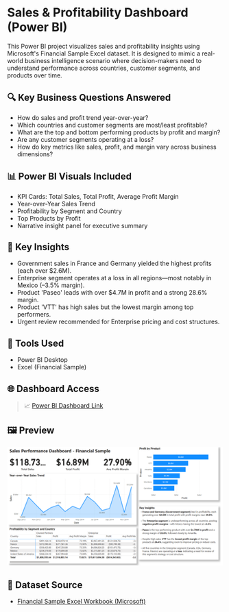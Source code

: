 # Sales & Profitability Dashboard (Power BI)

This Power BI project visualizes sales and profitability insights using Microsoft's Financial Sample Excel dataset. It is designed to mimic a real-world business intelligence scenario where decision-makers need to understand performance across countries, customer segments, and products over time.

## 🔍 Key Business Questions Answered

- How do sales and profit trend year-over-year?
- Which countries and customer segments are most/least profitable?
- What are the top and bottom performing products by profit and margin?
- Are any customer segments operating at a loss?
- How do key metrics like sales, profit, and margin vary across business dimensions?

## 📊 Power BI Visuals Included

- KPI Cards: Total Sales, Total Profit, Average Profit Margin
- Year-over-Year Sales Trend
- Profitability by Segment and Country
- Top  Products by Profit
- Narrative insight panel for executive summary

## 📌 Key Insights

- Government sales in France and Germany yielded the highest profits (each over $2.6M).
- Enterprise segment operates at a loss in all regions—most notably in Mexico (–3.5% margin).
- Product 'Paseo' leads with over $4.7M in profit and a strong 28.6% margin.
- Product 'VTT' has high sales but the lowest margin among top performers.
- Urgent review recommended for Enterprise pricing and cost structures.

## 🧠 Tools Used

- Power BI Desktop
- Excel (Financial Sample)

## 🌐 Dashboard Access

> 📈 [Power BI Dashboard Link](https://app.powerbi.com/reportEmbed?reportId=5d2a5f49-d4d2-4ef2-ae55-bf878d855aff&autoAuth=true&ctid=dfe41fd7-3fc6-45b8-8ddb-5a283993e43a)

## 🖼️ Preview

![Power BI Dashboard Preview](Financial_Dashboard.png)

## 📁 Dataset Source

- [Financial Sample Excel Workbook (Microsoft)](https://learn.microsoft.com/en-us/power-bi/create-reports/sample-financial-download)
